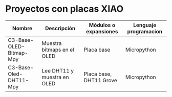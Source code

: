 # Proyectos con placas XIAO 

|         Nombre         |          Descripción        |  Módulos o expansiones  | Lenguaje programacion |
|------------------------|-----------------------------|-------------------------|-----------------------|
|C3-Base-OLED-Bitmap-Mpy | Muestra bitmaps en el OLED  | Placa base              | Micropython           |
|C3-Base-Oled-DHT11-Mpy  | Lee DHT11 y muestra en OLED | Placa base, DHT11 Grove | Micropython           |

